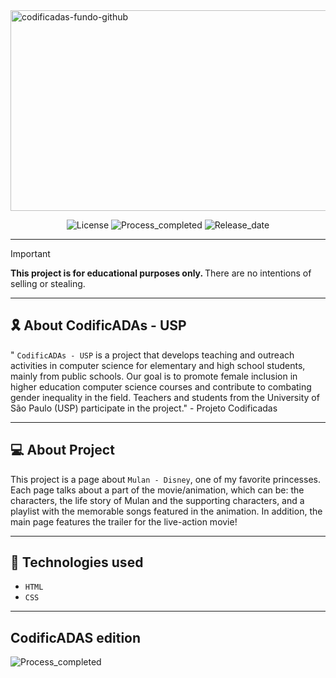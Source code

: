<img width="1301" height="321" alt="codificadas-fundo-github" src="https://github.com/user-attachments/assets/4eea951b-ba33-4a48-95e6-dcb4ba3f819c" />
<p align="center">
      <img
        alt="License"
        title="License-mulan"
        src="https://img.shields.io/badge/License-Disney-blue"
        />
        <img 
            alt="Process_completed" 
            title="Processo" 
            src="https://img.shields.io/badge/Process-Completed-green"
        />
          <img 
            alt="Release_date" 
            title="Release_date" 
            src="https://img.shields.io/badge/Release date-July-red"
        />
    </a>
</p>

---

> [!IMPORTANT]
> <strong> This project is for educational purposes only. </strong> There are no intentions of selling or stealing.
---
## 🎗 About CodificADAs - USP
" `CodificADAs - USP` is a project that develops teaching and outreach activities in computer science for elementary and high school students, mainly from public schools. Our goal is to promote female inclusion in higher education computer science courses and contribute to combating gender inequality in the field. Teachers and students from the University of São Paulo (USP) participate in the project." - Projeto Codificadas

---
## 💻 About Project
This project is a page about `Mulan - Disney`, one of my favorite princesses. Each page talks about a part of the movie/animation, which can be: the characters, the life story of Mulan and the supporting characters, 
and a playlist with the memorable songs featured in the animation. In addition, the main page features the trailer for the live-action movie!

---
## 🔌 Technologies used

- `HTML`
- `CSS`

---
## CodificADAS edition
<img 
    alt="Process_completed" 
    title="Processo" 
    src="https://img.shields.io/badge/Created%20in%20Codificadas%20winter%20edition%202025-F587C4"
/>

